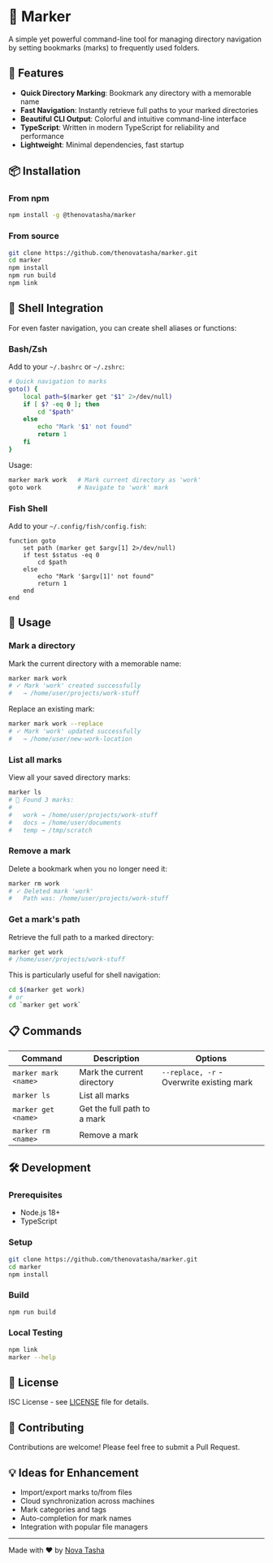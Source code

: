 # 📍 Marker

A simple yet powerful command-line tool for managing directory navigation by setting bookmarks (marks) to frequently used folders.

## 🚀 Features

- **Quick Directory Marking**: Bookmark any directory with a memorable name
- **Fast Navigation**: Instantly retrieve full paths to your marked directories
- **Beautiful CLI Output**: Colorful and intuitive command-line interface
- **TypeScript**: Written in modern TypeScript for reliability and performance
- **Lightweight**: Minimal dependencies, fast startup

## 📦 Installation

### From npm

```bash
npm install -g @thenovatasha/marker
```

### From source

```bash
git clone https://github.com/thenovatasha/marker.git
cd marker
npm install
npm run build
npm link
```
## 🔧 Shell Integration

For even faster navigation, you can create shell aliases or functions:

### Bash/Zsh

Add to your `~/.bashrc` or `~/.zshrc`:

```bash
# Quick navigation to marks
goto() {
    local path=$(marker get "$1" 2>/dev/null)
    if [ $? -eq 0 ]; then
        cd "$path"
    else
        echo "Mark '$1' not found"
        return 1
    fi
}
```

Usage:
```bash
marker mark work   # Mark current directory as 'work'
goto work          # Navigate to 'work' mark
```

### Fish Shell

Add to your `~/.config/fish/config.fish`:

```fish
function goto
    set path (marker get $argv[1] 2>/dev/null)
    if test $status -eq 0
        cd $path
    else
        echo "Mark '$argv[1]' not found"
        return 1
    end
end
```


## 🔧 Usage

### Mark a directory

Mark the current directory with a memorable name:

```bash
marker mark work
# ✓ Mark 'work' created successfully
#   → /home/user/projects/work-stuff
```

Replace an existing mark:

```bash
marker mark work --replace
# ✓ Mark 'work' updated successfully
#   → /home/user/new-work-location
```

### List all marks

View all your saved directory marks:

```bash
marker ls
# 📍 Found 3 marks:
#
#   work → /home/user/projects/work-stuff
#   docs → /home/user/documents
#   temp → /tmp/scratch
```


### Remove a mark

Delete a bookmark when you no longer need it:

```bash
marker rm work
# ✓ Deleted mark 'work'
#   Path was: /home/user/projects/work-stuff
```

### Get a mark's path

Retrieve the full path to a marked directory:

```bash
marker get work
# /home/user/projects/work-stuff
```
This is particularly useful for shell navigation:

```bash
cd $(marker get work)
# or
cd `marker get work`
```

## 📋 Commands

| Command | Description | Options |
|---------|-------------|---------|
| `marker mark <name>` | Mark the current directory | `--replace, -r` - Overwrite existing mark |
| `marker ls` | List all marks | |
| `marker get <name>` | Get the full path to a mark | |
| `marker rm <name>` | Remove a mark | |



## 🛠️ Development

### Prerequisites

- Node.js 18+
- TypeScript

### Setup

```bash
git clone https://github.com/thenovatasha/marker.git
cd marker
npm install
```

### Build

```bash
npm run build
```

### Local Testing

```bash
npm link
marker --help
```

## 📝 License

ISC License - see [LICENSE](LICENSE) file for details.

## 🤝 Contributing

Contributions are welcome! Please feel free to submit a Pull Request.

## 💡 Ideas for Enhancement

- Import/export marks to/from files
- Cloud synchronization across machines
- Mark categories and tags
- Auto-completion for mark names
- Integration with popular file managers
---

Made with ❤️ by  [Nova Tasha](https://github.com/thenovatasha)
